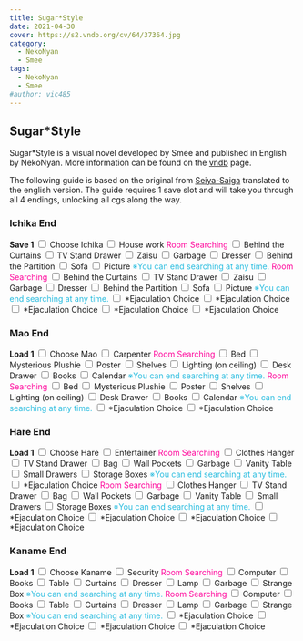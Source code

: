 ```yaml
---
title: Sugar*Style
date: 2021-04-30
cover: https://s2.vndb.org/cv/64/37364.jpg
category:
  - NekoNyan
  - Smee
tags:
  - NekoNyan
  - Smee
#author: vic485
---
```

## Sugar*Style
Sugar*Style is a visual novel developed by Smee and published in English by NekoNyan. More information can be found on the [vndb](https://vndb.org/v24320) page.

The following guide is based on the original from [Seiya-Saiga](https://seiya-saiga.com/game/smee/sugarstyle.html) translated to the english version. The guide requires 1 save slot and will take you through all 4 endings, unlocking all cgs along the way.

###  Ichika End 
**Save 1**
<input type="checkbox"> Choose Ichika
<input type="checkbox"> House work
<font color="#FF0099"> Room Searching</font>
<input type="checkbox"> Behind the Curtains
<input type="checkbox"> TV Stand Drawer
<input type="checkbox"> Zaisu
<input type="checkbox"> Garbage
<input type="checkbox"> Dresser
<input type="checkbox"> Behind the Partition
<input type="checkbox"> Sofa
<input type="checkbox"> Picture
<font color="#27BCDF">※You can end searching at any time.</font>
<font color="#FF0099"> Room Searching</font>
<input type="checkbox"> Behind the Curtains
<input type="checkbox"> TV Stand Drawer
<input type="checkbox"> Zaisu
<input type="checkbox"> Garbage
<input type="checkbox"> Dresser
<input type="checkbox"> Behind the Partition
<input type="checkbox"> Sofa
<input type="checkbox"> Picture
<font color="#27BCDF">※You can end searching at any time.</font>
<input type="checkbox"> *Ejaculation Choice
<input type="checkbox"> *Ejaculation Choice
<input type="checkbox"> *Ejaculation Choice
<input type="checkbox"> *Ejaculation Choice
<input type="checkbox"> *Ejaculation Choice

###  Mao End 
**Load 1**
<input type="checkbox"> Choose Mao
<input type="checkbox"> Carpenter
<font color="#FF0099"> Room Searching</font>
<input type="checkbox"> Bed
<input type="checkbox"> Mysterious Plushie
<input type="checkbox"> Poster
<input type="checkbox"> Shelves
<input type="checkbox"> Lighting (on ceiling)
<input type="checkbox"> Desk Drawer
<input type="checkbox"> Books
<input type="checkbox"> Calendar
<font color="#27BCDF">※You can end searching at any time.</font>
<font color="#FF0099"> Room Searching</font>
<input type="checkbox"> Bed
<input type="checkbox"> Mysterious Plushie
<input type="checkbox"> Poster
<input type="checkbox"> Shelves
<input type="checkbox"> Lighting (on ceiling)
<input type="checkbox"> Desk Drawer
<input type="checkbox"> Books
<input type="checkbox"> Calendar
<font color="#27BCDF">※You can end searching at any time.</font>
<input type="checkbox"> *Ejaculation Choice
<input type="checkbox"> *Ejaculation Choice

###  Hare End 
**Load 1**
<input type="checkbox"> Choose Hare
<input type="checkbox"> Entertainer
<font color="#FF0099"> Room Searching</font>
<input type="checkbox"> Clothes Hanger
<input type="checkbox"> TV Stand Drawer
<input type="checkbox"> Bag
<input type="checkbox"> Wall Pockets
<input type="checkbox"> Garbage
<input type="checkbox"> Vanity Table
<input type="checkbox"> Small Drawers
<input type="checkbox"> Storage Boxes
<font color="#27BCDF">※You can end searching at any time.</font>
<input type="checkbox"> *Ejaculation Choice
<font color="#FF0099"> Room Searching</font>
<input type="checkbox"> Clothes Hanger
<input type="checkbox"> TV Stand Drawer
<input type="checkbox"> Bag
<input type="checkbox"> Wall Pockets
<input type="checkbox"> Garbage
<input type="checkbox"> Vanity Table
<input type="checkbox"> Small Drawers
<input type="checkbox"> Storage Boxes
<font color="#27BCDF">※You can end searching at any time.</font>
<input type="checkbox"> *Ejaculation Choice
<input type="checkbox"> *Ejaculation Choice
<input type="checkbox"> *Ejaculation Choice
<input type="checkbox"> *Ejaculation Choice

###  Kaname End 
**Load 1**
<input type="checkbox"> Choose Kaname
<input type="checkbox"> Security
<font color="#FF0099"> Room Searching</font>
<input type="checkbox"> Computer
<input type="checkbox"> Books
<input type="checkbox"> Table
<input type="checkbox"> Curtains
<input type="checkbox"> Dresser
<input type="checkbox"> Lamp
<input type="checkbox"> Garbage
<input type="checkbox"> Strange Box
<font color="#27BCDF">※You can end searching at any time.</font>
<font color="#FF0099"> Room Searching</font>
<input type="checkbox"> Computer
<input type="checkbox"> Books
<input type="checkbox"> Table
<input type="checkbox"> Curtains
<input type="checkbox"> Dresser
<input type="checkbox"> Lamp
<input type="checkbox"> Garbage
<input type="checkbox"> Strange Box
<font color="#27BCDF">※You can end searching at any time.</font>
<input type="checkbox"> *Ejaculation Choice
<input type="checkbox"> *Ejaculation Choice
<input type="checkbox"> *Ejaculation Choice
<input type="checkbox"> *Ejaculation Choice
